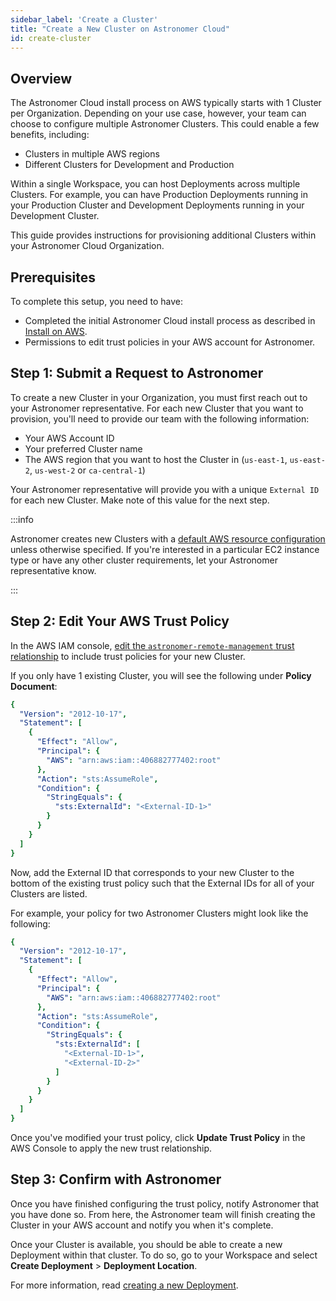 ```yaml
---
sidebar_label: 'Create a Cluster'
title: "Create a New Cluster on Astronomer Cloud"
id: create-cluster
---
```


## Overview

The Astronomer Cloud install process on AWS typically starts with 1 Cluster per Organization. Depending on your use case, however, your team can choose to configure multiple Astronomer Clusters. This could enable a few benefits, including:

- Clusters in multiple AWS regions
- Different Clusters for Development and Production

Within a single Workspace, you can host Deployments across multiple Clusters. For example, you can have Production Deployments running in your Production Cluster and Development Deployments running in your Development Cluster.

This guide provides instructions for provisioning additional Clusters within your Astronomer Cloud Organization.

## Prerequisites

To complete this setup, you need to have:

- Completed the initial Astronomer Cloud install process as described in [Install on AWS](install-aws.md).
- Permissions to edit trust policies in your AWS account for Astronomer.

## Step 1: Submit a Request to Astronomer

To create a new Cluster in your Organization, you must first reach out to your Astronomer representative. For each new Cluster that you want to provision, you'll need to provide our team with the following information:

  - Your AWS Account ID
  - Your preferred Cluster name
  - The AWS region that you want to host the Cluster in (`us-east-1`, `us-east-2`, `us-west-2` or `ca-central-1`)

Your Astronomer representative will provide you with a unique `External ID` for each new Cluster. Make note of this value for the next step.

:::info

Astronomer creates new Clusters with a [default AWS resource configuration](resource-reference-aws) unless otherwise specified. If you're interested in a particular EC2 instance type or have any other cluster requirements, let your Astronomer representative know.

:::


## Step 2: Edit Your AWS Trust Policy

In the AWS IAM console, [edit the `astronomer-remote-management` trust relationship](https://docs.aws.amazon.com/directoryservice/latest/admin-guide/edit_trust.html) to include trust policies for your new Cluster.

If you only have 1 existing Cluster, you will see the following under **Policy Document**:

```yaml
{
  "Version": "2012-10-17",
  "Statement": [
    {
      "Effect": "Allow",
      "Principal": {
        "AWS": "arn:aws:iam::406882777402:root"
      },
      "Action": "sts:AssumeRole",
      "Condition": {
        "StringEquals": {
          "sts:ExternalId": "<External-ID-1>"
        }
      }
    }
  ]
}
```

Now, add the External ID that corresponds to your new Cluster to the bottom of the existing trust policy such that the External IDs for all of your Clusters are listed.

For example, your policy for two Astronomer Clusters might look like the following:

```yaml
{
  "Version": "2012-10-17",
  "Statement": [
    {
      "Effect": "Allow",
      "Principal": {
        "AWS": "arn:aws:iam::406882777402:root"
      },
      "Action": "sts:AssumeRole",
      "Condition": {
        "StringEquals": {
          "sts:ExternalId": [
            "<External-ID-1>",
            "<External-ID-2>"
          ]
        }
      }
    }
  ]
}
```

Once you've modified your trust policy, click **Update Trust Policy** in the AWS Console to apply the new trust relationship.

## Step 3: Confirm with Astronomer

Once you have finished configuring the trust policy, notify Astronomer that you have done so. From here, the Astronomer team will finish creating the Cluster in your AWS account and notify you when it's complete.


Once your Cluster is available, you should be able to create a new Deployment within that cluster. To do so, go to your Workspace and select **Create Deployment** > **Deployment Location**.

For more information, read [creating a new Deployment](configure-deployment.md).